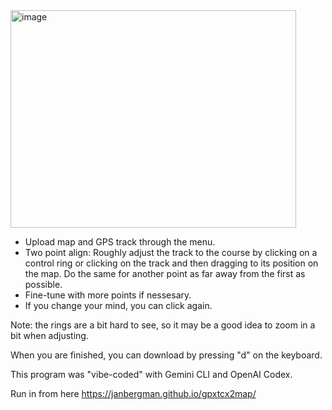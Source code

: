 <img width="457" height="348" alt="image" src="https://github.com/user-attachments/assets/c5f0ef62-c5e3-49f6-a5be-6d046f6acdc2" />

* Upload map and GPS track through the menu.
* Two point align: Roughly adjust the track to the course by clicking on a control ring or clicking on the track and then dragging to its position on the map. Do the same for another point as far away from the first as possible.
* Fine-tune with more points if nessesary.
* If you change your mind, you can click again.

Note: the rings are a bit hard to see, so it may be a good idea to zoom in a bit when adjusting.

When you are finished, you can download by pressing "d" on the keyboard.

This program was "vibe-coded" with Gemini CLI and OpenAI Codex. 

Run in from here https://janbergman.github.io/gpxtcx2map/

